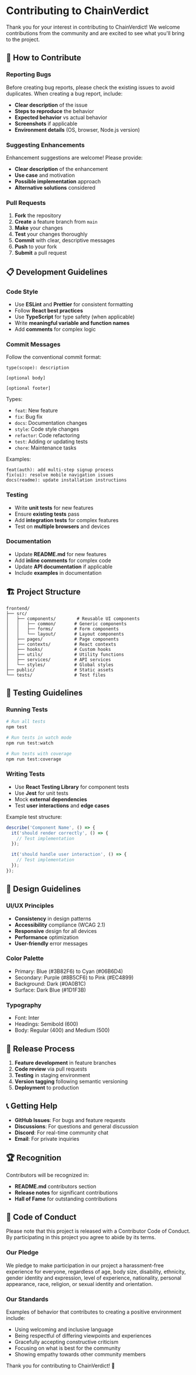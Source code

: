 # Contributing to ChainVerdict

Thank you for your interest in contributing to ChainVerdict! We welcome contributions from the community and are excited to see what you'll bring to the project.

## 🤝 How to Contribute

### Reporting Bugs

Before creating bug reports, please check the existing issues to avoid duplicates. When creating a bug report, include:

- **Clear description** of the issue
- **Steps to reproduce** the behavior
- **Expected behavior** vs actual behavior
- **Screenshots** if applicable
- **Environment details** (OS, browser, Node.js version)

### Suggesting Enhancements

Enhancement suggestions are welcome! Please provide:

- **Clear description** of the enhancement
- **Use case** and motivation
- **Possible implementation** approach
- **Alternative solutions** considered

### Pull Requests

1. **Fork** the repository
2. **Create** a feature branch from `main`
3. **Make** your changes
4. **Test** your changes thoroughly
5. **Commit** with clear, descriptive messages
6. **Push** to your fork
7. **Submit** a pull request

## 📋 Development Guidelines

### Code Style

- Use **ESLint** and **Prettier** for consistent formatting
- Follow **React best practices**
- Use **TypeScript** for type safety (when applicable)
- Write **meaningful variable and function names**
- Add **comments** for complex logic

### Commit Messages

Follow the conventional commit format:

```
type(scope): description

[optional body]

[optional footer]
```

Types:
- `feat`: New feature
- `fix`: Bug fix
- `docs`: Documentation changes
- `style`: Code style changes
- `refactor`: Code refactoring
- `test`: Adding or updating tests
- `chore`: Maintenance tasks

Examples:
```
feat(auth): add multi-step signup process
fix(ui): resolve mobile navigation issues
docs(readme): update installation instructions
```

### Testing

- Write **unit tests** for new features
- Ensure **existing tests** pass
- Add **integration tests** for complex features
- Test on **multiple browsers** and devices

### Documentation

- Update **README.md** for new features
- Add **inline comments** for complex code
- Update **API documentation** if applicable
- Include **examples** in documentation

## 🏗️ Project Structure

```
frontend/
├── src/
│   ├── components/        # Reusable UI components
│   │   ├── common/       # Generic components
│   │   ├── forms/        # Form components
│   │   └── layout/       # Layout components
│   ├── pages/            # Page components
│   ├── contexts/         # React contexts
│   ├── hooks/            # Custom hooks
│   ├── utils/            # Utility functions
│   ├── services/         # API services
│   └── styles/           # Global styles
├── public/               # Static assets
└── tests/                # Test files
```

## 🧪 Testing Guidelines

### Running Tests

```bash
# Run all tests
npm test

# Run tests in watch mode
npm run test:watch

# Run tests with coverage
npm run test:coverage
```

### Writing Tests

- Use **React Testing Library** for component tests
- Use **Jest** for unit tests
- Mock **external dependencies**
- Test **user interactions** and **edge cases**

Example test structure:
```javascript
describe('Component Name', () => {
  it('should render correctly', () => {
    // Test implementation
  });

  it('should handle user interaction', () => {
    // Test implementation
  });
});
```

## 🎨 Design Guidelines

### UI/UX Principles

- **Consistency** in design patterns
- **Accessibility** compliance (WCAG 2.1)
- **Responsive** design for all devices
- **Performance** optimization
- **User-friendly** error messages

### Color Palette

- Primary: Blue (#3B82F6) to Cyan (#06B6D4)
- Secondary: Purple (#8B5CF6) to Pink (#EC4899)
- Background: Dark (#0A0B1C)
- Surface: Dark Blue (#1D1F3B)

### Typography

- Font: Inter
- Headings: Semibold (600)
- Body: Regular (400) and Medium (500)

## 🚀 Release Process

1. **Feature development** in feature branches
2. **Code review** via pull requests
3. **Testing** in staging environment
4. **Version tagging** following semantic versioning
5. **Deployment** to production

## 📞 Getting Help

- **GitHub Issues**: For bugs and feature requests
- **Discussions**: For questions and general discussion
- **Discord**: For real-time community chat
- **Email**: For private inquiries

## 🏆 Recognition

Contributors will be recognized in:
- **README.md** contributors section
- **Release notes** for significant contributions
- **Hall of Fame** for outstanding contributions

## 📜 Code of Conduct

Please note that this project is released with a Contributor Code of Conduct. By participating in this project you agree to abide by its terms.

### Our Pledge

We pledge to make participation in our project a harassment-free experience for everyone, regardless of age, body size, disability, ethnicity, gender identity and expression, level of experience, nationality, personal appearance, race, religion, or sexual identity and orientation.

### Our Standards

Examples of behavior that contributes to creating a positive environment include:

- Using welcoming and inclusive language
- Being respectful of differing viewpoints and experiences
- Gracefully accepting constructive criticism
- Focusing on what is best for the community
- Showing empathy towards other community members

Thank you for contributing to ChainVerdict! 🎉
